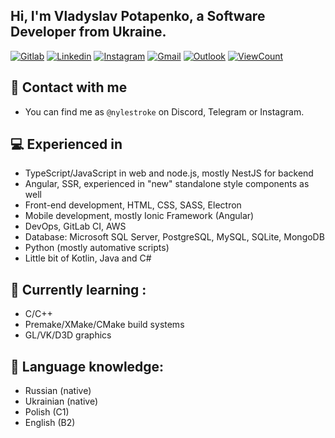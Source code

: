 ## Hi, I'm Vladyslav Potapenko, a Software Developer from Ukraine.

[![Gitlab](https://img.shields.io/badge/-Gitlab-000?style=flat&logo=Gitlab&logoColor=dark)](https://gitlab.com/nylestroke)
[![Linkedin](https://img.shields.io/badge/-LinkedIn-blue?style=flat&logo=Linkedin&logoColor=white)](https://www.linkedin.com/in/vpotapenko/)
[![Instagram](https://img.shields.io/badge/-Instagram-c13584?style=flat&labelColor=c13584&logo=instagram&logoColor=white)](https://www.instagram.com/nylestroke/)
[![Gmail](https://img.shields.io/badge/-Gmail-c14438?style=flat&logo=Gmail&logoColor=white)](mailto:vladyslav@potapenko.tech)
[![Outlook](https://img.shields.io/badge/-Outlook-0078D4?style=flat&logo=Microsoft-Outlook&logoColor=white)](mailto:vpotapenko@outlook.com)
[![ViewCount](https://views.whatilearened.today/views/github/nylestroke/nylestroke.svg)](https://views.whatilearened.today/views/github/nylestroke/nylestroke.svg)

## 📨 Contact with me
- You can find me as `@nylestroke` on Discord, Telegram or Instagram.

## 💻 Experienced in
- TypeScript/JavaScript in web and node.js, mostly NestJS for backend
- Angular, SSR, experienced in "new" standalone style components as well
- Front-end development, HTML, CSS, SASS, Electron
- Mobile development, mostly Ionic Framework (Angular)
- DevOps, GitLab CI, AWS
- Database: Microsoft SQL Server, PostgreSQL, MySQL, SQLite, MongoDB
- Python (mostly automative scripts)
- Little bit of Kotlin, Java and C#

## 📌 Currently learning :
- C/C++
- Premake/XMake/CMake build systems
- GL/VK/D3D graphics

## 🐾 Language knowledge:
- Russian (native)
- Ukrainian (native)
- Polish (C1)
- English (B2)
